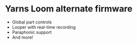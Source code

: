 # Yarns Loom alternate firmware
- Global part controls
- Looper with real-time recording
- Paraphonic support
- And more!
